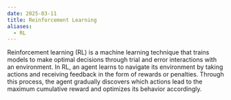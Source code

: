 ```yaml
---
date: 2025-03-11
title: Reinforcement Learning
aliases:
  - RL
---
```

Reinforcement learning (RL) is a machine learning technique that trains models to make optimal decisions through trial and error interactions with an environment. In RL, an agent learns to navigate its environment by taking actions and receiving feedback in the form of rewards or penalties. Through this process, the agent gradually discovers which actions lead to the maximum cumulative reward and optimizes its behavior accordingly.

